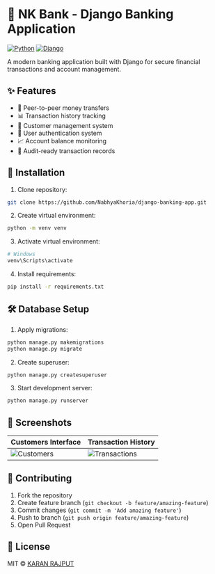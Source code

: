# 🏦 NK Bank - Django Banking Application

[![Python](https://img.shields.io/badge/Python-3.9%2B-blue)](https://python.org)
[![Django](https://img.shields.io/badge/Django-4.0-brightgreen)](https://djangoproject.com)

A modern banking application built with Django for secure financial transactions and account management.

## ✨ Features
- 💸 Peer-to-peer money transfers
- 📊 Transaction history tracking
- 👥 Customer management system
- 🔐 User authentication system
- 📈 Account balance monitoring
- 📜 Audit-ready transaction records

## 🚀 Installation
1. Clone repository:
```bash
git clone https://github.com/NabhyaKhoria/django-banking-app.git
```
2. Create virtual environment:
```bash
python -m venv venv
```
3. Activate virtual environment:
```bash
# Windows
venv\Scripts\activate
```
4. Install requirements:
```bash
pip install -r requirements.txt
```

## 🛠️ Database Setup
1. Apply migrations:
```bash
python manage.py makemigrations
python manage.py migrate
```
2. Create superuser:
```bash
python manage.py createsuperuser
```
3. Start development server:
```bash
python manage.py runserver
```

## 📸 Screenshots
| Customers Interface | Transaction History |
|----------------------|---------------------|
| ![Customers](screenshots/customers.png) | ![Transactions](screenshots/transactions.png) |

## 🤝 Contributing
1. Fork the repository
2. Create feature branch (`git checkout -b feature/amazing-feature`)
3. Commit changes (`git commit -m 'Add amazing feature'`)
4. Push to branch (`git push origin feature/amazing-feature`)
5. Open Pull Request

## 📄 License
MIT © [KARAN RAJPUT](https://github.com/karanxa1)